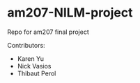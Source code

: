 # am207-NILM-project
Repo for am207 final project

Contributors:

* Karen Yu
* Nick Vasios
* Thibaut Perol
